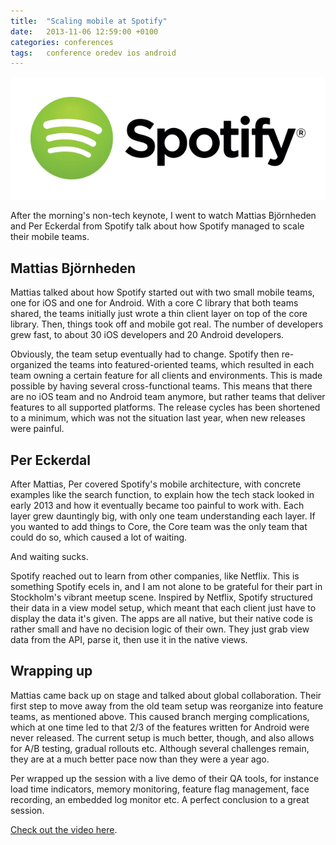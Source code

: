 ```yaml
---
title:  "Scaling mobile at Spotify"
date: 	2013-11-06 12:59:00 +0100
categories: conferences
tags: 	conference oredev ios android
---
```



![Spotify logo](/assets/blog/2013-11-06-spotify.jpg)


After the morning's non-tech keynote, I went to watch Mattias Björnheden and Per
Eckerdal from Spotify talk about how Spotify managed to scale their mobile teams.


## Mattias Björnheden

Mattias talked about how Spotify started out with two small mobile teams, one for
iOS and one for Android. With a core C library that both teams shared, the teams
initially just wrote a thin client layer on top of the core library. Then, things
took off and mobile got real. The number of developers grew fast, to about 30 iOS
developers and 20 Android developers.

Obviously, the team setup eventually had to change. Spotify then re-organized the
teams into featured-oriented teams, which resulted in each team owning a certain
feature for all clients and environments. This is made possible by having several
cross-functional teams. This means that there are no iOS team and no Android team
anymore, but rather teams that deliver features to all supported platforms.
The release cycles has been shortened to a minimum, which was not the situation
last year, when new releases were painful.


## Per Eckerdal

After Mattias, Per covered Spotify's mobile architecture, with concrete examples
like the search function, to explain how the tech stack looked in early 2013 and
how it eventually became too painful to work with. Each layer grew dauntingly big,
with only one team understanding each layer. If you wanted to add things to Core,
the Core team was the only team that could do so, which caused a lot of waiting.

And waiting sucks.

Spotify reached out to learn from other companies, like Netflix. This is something
Spotify ecels in, and I am not alone to be grateful for their part in Stockholm's
vibrant meetup scene. Inspired by Netflix, Spotify structured their data in a view
model setup, which meant that each client just have to display the data it's given.
The apps are all native, but their native code is rather small and have no decision
logic of their own. They just grab view data from the API, parse it, then use it
in the native views.


## Wrapping up

Mattias came back up on stage and talked about global collaboration. Their first
step to move away from the old team setup was reorganize into feature teams, as
mentioned above. This caused branch merging complications, which at one time led
to that 2/3 of the features written for Android were never released. The current
setup is much better, though, and also allows for A/B testing, gradual rollouts
etc. Although several challenges remain, they are at a much better pace now than
they were a year ago.

Per wrapped up the session with a live demo of their QA tools, for instance load
time indicators, memory monitoring, feature flag management, face recording, an 
embedded log monitor etc. A perfect conclusion to a great session.

[Check out the video here](http://oredev.org/oredev2013/2013/videos.html).


